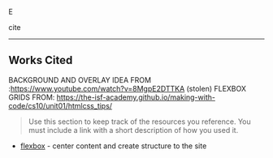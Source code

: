 E

cite

---

## Works Cited
BACKGROUND AND OVERLAY IDEA FROM :https://www.youtube.com/watch?v=8MgpE2DTTKA 
(stolen) FLEXBOX GRIDS FROM: https://the-isf-academy.github.io/making-with-code/cs10/unit01/htmlcss_tips/
> Use this section to  keep track of the resources you reference. You must include a link with a short description of how you used it. 

- [flexbox](https://css-tricks.com/snippets/css/a-guide-to-flexbox/) - center content and create structure to the site
